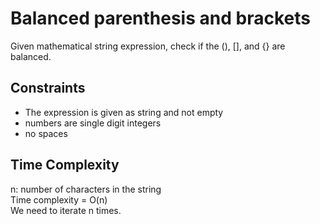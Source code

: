<h1>Balanced parenthesis and brackets</h1>
Given mathematical string expression, check if the (), [], and {} are balanced.

<h2>Constraints</h2>
<ul>
    <li>The expression is given as string and not empty</li>
    <li>numbers are single digit integers</li>
    <li>no spaces</li>
</ul>

<h2>Time Complexity</h2>
n: number of characters in the string<br>
Time complexity = O(n)<br>
We need to iterate n times.
